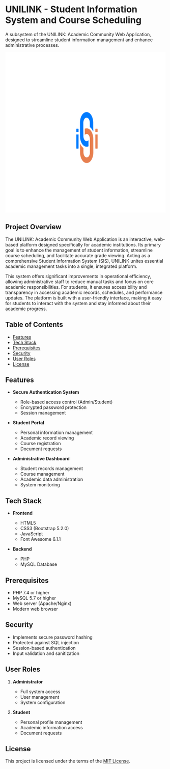 # UNILINK - Student Information System and Course Scheduling

A subsystem of the UNILINK: Academic Community Web Application, designed to streamline student information management and enhance administrative processes.

![UNILINK Logo](unilink_logo.png)

## Project Overview

The UNILINK: Academic Community Web Application is an interactive, web-based platform designed specifically for academic institutions. Its primary goal is to enhance the management of student information, streamline course scheduling, and facilitate accurate grade viewing. Acting as a comprehensive Student Information System (SIS), UNILINK unites essential academic management tasks into a single, integrated platform.

This system offers significant improvements in operational efficiency, allowing administrative staff to reduce manual tasks and focus on core academic responsibilities. For students, it ensures accessibility and transparency in accessing academic records, schedules, and performance updates. The platform is built with a user-friendly interface, making it easy for students to interact with the system and stay informed about their academic progress.

## Table of Contents

- [Features](#features)
- [Tech Stack](#tech-stack)
- [Prerequisites](#prerequisites)
- [Security](#security)
- [User Roles](#user-roles)
- [License](#license)

## Features

- **Secure Authentication System**

  - Role-based access control (Admin/Student)
  - Encrypted password protection
  - Session management

- **Student Portal**

  - Personal information management
  - Academic record viewing
  - Course registration
  - Document requests

- **Administrative Dashboard**
  - Student records management
  - Course management
  - Academic data administration
  - System monitoring

## Tech Stack

- **Frontend**

  - HTML5
  - CSS3 (Bootstrap 5.2.0)
  - JavaScript
  - Font Awesome 6.1.1

- **Backend**
  - PHP
  - MySQL Database

## Prerequisites

- PHP 7.4 or higher
- MySQL 5.7 or higher
- Web server (Apache/Nginx)
- Modern web browser

## Security

- Implements secure password hashing
- Protected against SQL injection
- Session-based authentication
- Input validation and sanitization

## User Roles

1. **Administrator**

   - Full system access
   - User management
   - System configuration

2. **Student**
   - Personal profile management
   - Academic information access
   - Document requests

## License

This project is licensed under the terms of the [MIT License](https://opensource.org/licenses/MIT).

